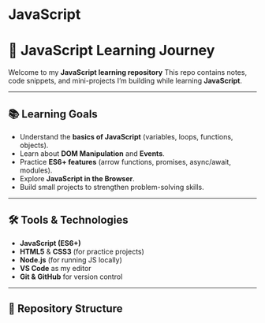 ﻿# JavaScript

# 🚀 JavaScript Learning Journey

Welcome to my **JavaScript learning repository**
This repo contains notes, code snippets, and mini-projects I’m building while learning **JavaScript**.

---

## 📚 Learning Goals
- Understand the **basics of JavaScript** (variables, loops, functions, objects).
- Learn about **DOM Manipulation** and **Events**.
- Practice **ES6+ features** (arrow functions, promises, async/await, modules).
- Explore **JavaScript in the Browser**.
- Build small projects to strengthen problem-solving skills.

---

## 🛠️ Tools & Technologies
- **JavaScript (ES6+)**
- **HTML5** & **CSS3** (for practice projects)
- **Node.js** (for running JS locally)
- **VS Code** as my editor
- **Git & GitHub** for version control

---

## 📂 Repository Structure
